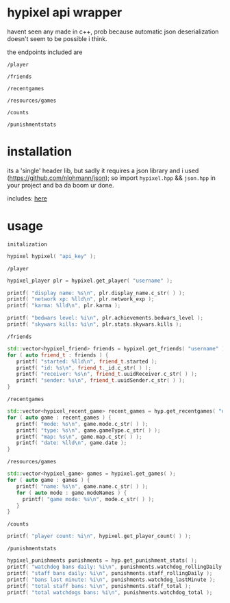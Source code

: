 # hypixel api wrapper
havent seen any made in c++, prob because automatic json deserialization doesn't seem to be possible i think.

the endpoints included are

`/player`

`/friends`

`/recentgames`

`/resources/games`

`/counts`

`/punishmentstats`

# installation
its a 'single' header lib, but sadly it requires a json library and i used (https://github.com/nlohmann/json);
so import `hypixel.hpp` && `json.hpp` in your project and ba da boom ur done.

includes: [here](https://github.com/absolute700/hypixel-api/releases/download/include/include.zip "here")

# usage

`initalization`
```c++
hypixel hypixel( "api_key" );
```

`/player`
```c++
hypixel_player plr = hypixel.get_player( "username" );

printf( "display name: %s\n", plr.display_name.c_str( ) );
printf( "network xp: %lld\n", plr.network_exp );
printf( "karma: %lld\n", plr.karma );

printf( "bedwars level: %i\n", plr.achievements.bedwars_level );
printf( "skywars kills: %i\n", plr.stats.skywars.kills );
```

`/friends`
```c++
std::vector<hypixel_friend> friends = hypixel.get_friends( "username" );
for ( auto friend_t : friends ) {
   printf( "started: %lld\n", friend_t.started );
   printf( "id: %s\n", friend_t._id.c_str( ) );
   printf( "receiver: %s\n", friend_t.uuidReceiver.c_str( ) );
   printf( "sender: %s\n", friend_t.uuidSender.c_str( ) );
}
```

`/recentgames`
```c++
std::vector<hypixel_recent_game> recent_games = hyp.get_recentgames( "username" );
for ( auto game : recent_games ) {
   printf( "mode: %s\n", game.mode.c_str( ) );
   printf( "type: %s\n", game.gameType.c_str( ) );
   printf( "map: %s\n", game.map.c_str( ) );
   printf( "date: %lld\n", game.date );
}
```

`/resources/games`
```c++
std::vector<hypixel_game> games = hypixel.get_games( );
for ( auto game : games ) {
   printf( "name: %s\n", game.name.c_str( ) );
   for ( auto mode : game.modeNames ) {
	 printf( "game mode: %s\n", mode.c_str( ) );
   }
}
```

`/counts`
```c++
printf( "player count: %i\n", hypixel.get_player_count( ) );
```

`/punishmentstats`
```c++
hypixel_punishments punishments = hyp.get_punishment_stats( );
printf( "watchdog bans daily: %i\n", punishments.watchdog_rollingDaily );
printf( "staff bans daily: %i\n", punishments.staff_rollingDaily );
printf( "bans last minute: %i\n", punishments.watchdog_lastMinute );
printf( "total staff bans: %i\n", punishments.staff_total );
printf( "total watchdogs bans: %i\n", punishments.watchdog_total );
```


  
